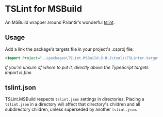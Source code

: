 # TSLint for MSBuild

An MSBuild wrapper around Palantir's wonderful [tslint](https://github.com/palantir/tslint).

## Usage

Add a link the package's targets file in your project's .csproj file:

```xml
<Import Project="..\packages\TSLint.MSBuild.0.0.3\tools\TSLinter.targets" />
```

*If you're unsure of where to put it, directly above the TypeScript targets import is fine.*

## tslint.json

TSLint.MSBuild respects `tslint.json` settings in directories.
Placing a `tslint.json` in a directory will affect that directory's children and all subdirectory children, unless superseded by another `tslint.json`. 